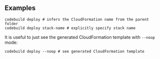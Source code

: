 ## Examples

    codebuild deploy # infers the CloudFormation name from the parent folder
    codebuild deploy stack-name # explicitly specify stack name

It is useful to just see the generated CloudFormation template with `--noop` mode:

    codebuild deploy --noop # see generated CloudFormation template
